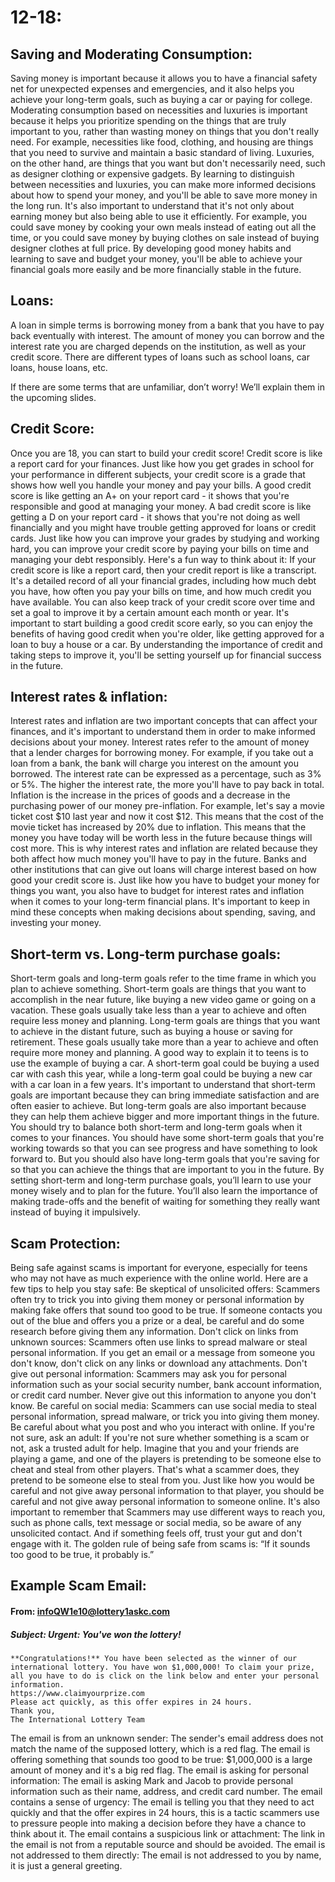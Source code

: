 # 12-18:
## Saving and Moderating Consumption:
Saving money is important because it allows you to have a financial safety net for unexpected expenses and emergencies, and it also helps you achieve your long-term goals, such as buying a car or paying for college. Moderating consumption based on necessities and luxuries is important because it helps you prioritize spending on the things that are truly important to you, rather than wasting money on things that you don't really need.
For example, necessities like food, clothing, and housing are things that you need to survive and maintain a basic standard of living. Luxuries, on the other hand, are things that you want but don't necessarily need, such as designer clothing or expensive gadgets.
By learning to distinguish between necessities and luxuries, you can make more informed decisions about how to spend your money, and you'll be able to save more money in the long run. It's also important to understand that it's not only about earning money but also being able to use it efficiently.
For example, you could save money by cooking your own meals instead of eating out all the time, or you could save money by buying clothes on sale instead of buying designer clothes at full price.
By developing good money habits and learning to save and budget your money, you'll be able to achieve your financial goals more easily and be more financially stable in the future.

## Loans:
A loan in simple terms is borrowing money from a bank that you have to pay back eventually with interest. The amount of money you can borrow and the interest rate you are charged depends on the institution, as well as your credit score. There are different types of loans such as school loans, car loans, house loans, etc.

If there are some terms that are unfamiliar, don’t worry! We’ll explain them in the upcoming slides.

## Credit Score:
Once you are 18, you can start to build your credit score! Credit score is like a report card for your finances. Just like how you get grades in school for your performance in different subjects, your credit score is a grade that shows how well you handle your money and pay your bills.
A good credit score is like getting an A+ on your report card - it shows that you're responsible and good at managing your money. A bad credit score is like getting a D on your report card - it shows that you're not doing as well financially and you might have trouble getting approved for loans or credit cards.
Just like how you can improve your grades by studying and working hard, you can improve your credit score by paying your bills on time and managing your debt responsibly.
Here's a fun way to think about it: If your credit score is like a report card, then your credit report is like a transcript. It's a detailed record of all your financial grades, including how much debt you have, how often you pay your bills on time, and how much credit you have available.
You can also keep track of your credit score over time and set a goal to improve it by a certain amount each month or year.
It's important to start building a good credit score early, so you can enjoy the benefits of having good credit when you're older, like getting approved for a loan to buy a house or a car. By understanding the importance of credit and taking steps to improve it, you'll be setting yourself up for financial success in the future.

## Interest rates & inflation:
Interest rates and inflation are two important concepts that can affect your finances, and it's important to understand them in order to make informed decisions about your money.
Interest rates refer to the amount of money that a lender charges for borrowing money. For example, if you take out a loan from a bank, the bank will charge you interest on the amount you borrowed. The interest rate can be expressed as a percentage, such as 3% or 5%. The higher the interest rate, the more you'll have to pay back in total.
Inflation is the increase in the prices of goods and a decrease in the purchasing power of our money pre-inflation. For example, let's say a movie ticket cost $10 last year and now it cost $12. This means that the cost of the movie ticket has increased by 20% due to inflation. This means that the money you have today will be worth less in the future because things will cost more.
This is why interest rates and inflation are related because they both affect how much money you'll have to pay in the future. Banks and other institutions that can give out loans will charge interest based on how good your credit score is.
Just like how you have to budget your money for things you want, you also have to budget for interest rates and inflation when it comes to your long-term financial plans. It's important to keep in mind these concepts when making decisions about spending, saving, and investing your money.

## Short-term vs. Long-term purchase goals:
Short-term goals and long-term goals refer to the time frame in which you plan to achieve something.
Short-term goals are things that you want to accomplish in the near future, like buying a new video game or going on a vacation. These goals usually take less than a year to achieve and often require less money and planning.
Long-term goals are things that you want to achieve in the distant future, such as buying a house or saving for retirement. These goals usually take more than a year to achieve and often require more money and planning.
A good way to explain it to teens is to use the example of buying a car. A short-term goal could be buying a used car with cash this year, while a long-term goal could be buying a new car with a car loan in a few years.
It's important to understand that short-term goals are important because they can bring immediate satisfaction and are often easier to achieve. But long-term goals are also important because they can help them achieve bigger and more important things in the future.
You should try to balance both short-term and long-term goals when it comes to your finances. You should have some short-term goals that you're working towards so that you can see progress and have something to look forward to. But you should also have long-term goals that you're saving for so that you can achieve the things that are important to you in the future.
By setting short-term and long-term purchase goals, you’ll learn to use your money wisely and to plan for the future. You’ll also learn the importance of making trade-offs and the benefit of waiting for something they really want instead of buying it impulsively.

## Scam Protection:
Being safe against scams is important for everyone, especially for teens who may not have as much experience with the online world. Here are a few tips to help you stay safe:
Be skeptical of unsolicited offers: Scammers often try to trick you into giving them money or personal information by making fake offers that sound too good to be true. If someone contacts you out of the blue and offers you a prize or a deal, be careful and do some research before giving them any information.
Don't click on links from unknown sources: Scammers often use links to spread malware or steal personal information. If you get an email or a message from someone you don't know, don't click on any links or download any attachments.
Don't give out personal information: Scammers may ask you for personal information such as your social security number, bank account information, or credit card number. Never give out this information to anyone you don't know.
Be careful on social media: Scammers can use social media to steal personal information, spread malware, or trick you into giving them money. Be careful about what you post and who you interact with online.
If you're not sure, ask an adult: If you're not sure whether something is a scam or not, ask a trusted adult for help.
Imagine that you and your friends are playing a game, and one of the players is pretending to be someone else to cheat and steal from other players. That's what a scammer does, they pretend to be someone else to steal from you. Just like how you would be careful and not give away personal information to that player, you should be careful and not give away personal information to someone online.
It's also important to remember that Scammers may use different ways to reach you, such as phone calls, text message or social media, so be aware of any unsolicited contact. And if something feels off, trust your gut and don't engage with it.
The golden rule of being safe from scams is: “If it sounds too good to be true, it probably is.”

## Example Scam Email:
#### From: infoQW1e10@lottery1askc.com
##### Subject: Urgent: You've won the lottery!
```Dear Customer,
**Congratulations!** You have been selected as the winner of our international lottery. You have won $1,000,000! To claim your prize, all you have to do is click on the link below and enter your personal information.
https://www.claimyourprize.com
Please act quickly, as this offer expires in 24 hours.
Thank you,
The International Lottery Team
```

The email is from an unknown sender: The sender's email address does not match the name of the supposed lottery, which is a red flag.
The email is offering something that sounds too good to be true: $1,000,000 is a large amount of money and it's a big red flag.
The email is asking for personal information: The email is asking Mark and Jacob to provide personal information such as their name, address, and credit card number.
The email contains a sense of urgency: The email is telling you that they need to act quickly and that the offer expires in 24 hours, this is a tactic scammers use to pressure people into making a decision before they have a chance to think about it.
The email contains a suspicious link or attachment: The link in the email is not from a reputable source and should be avoided.
The email is not addressed to them directly: The email is not addressed to you by name, it is just a general greeting.

